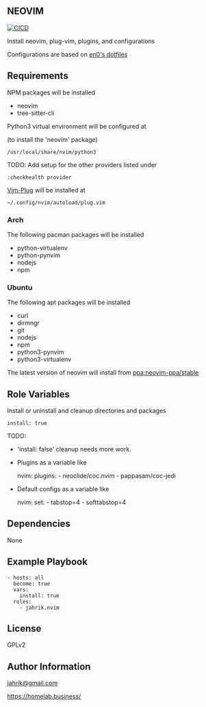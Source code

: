 ## NEOVIM

[![CICD](https://github.com/jahrik/ansible-nvim/actions/workflows/cicd.yml/badge.svg)](https://github.com/jahrik/ansible-nvim/actions/workflows/cicd.yml)

Install neovim, plug-vim, plugins, and configurations

Configurations are based on [en0's dotfiles](https://github.com/en0/dotfiles)

## Requirements

NPM packages will be installed

- neovim
- tree-sitter-cli

Python3 virtual environment will be configured at

(to install the 'neovim' package)

    /usr/local/share/nvim/python3


TODO: Add setup for the other providers listed under

    :checkhealth provider

[Vim-Plug](https://github.com/junegunn/vim-plug) will be installed at

    ~/.config/nvim/autoload/plug.vim

### Arch

The following pacman packages will be installed

- python-virtualenv
- python-pynvim
- nodejs
- npm

### Ubuntu

The following apt packages will be installed

- curl
- dirmngr
- git
- nodejs
- npm
- python3-pynvim
- python3-virtualenv

The latest version of neovim will install from [ppa:neovim-ppa/stable](https://launchpad.net/~neovim-ppa/+archive/ubuntu/stable)

## Role Variables

Install or uninstall and cleanup directories and packages

    install: true

TODO:

* 'install: false' cleanup needs more work.
* Plugins as a variable like

    nvim:
      plugins:
        - neoclide/coc.nvim
        - pappasam/coc-jedi

* Default configs as a variable like

    nvim:
      set:
        - tabstop=4
        - softtabstop=4

## Dependencies

None

## Example Playbook

    - hosts: all
      become: true
      vars:
        install: true
      roles:
        - jahrik.nvim

## License

GPLv2

## Author Information

jahrik@gmail.com

https://homelab.business/

